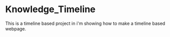 # Knowledge_Timeline
This is a timeline based project in i'm showing how to make a timeline based webpage.
